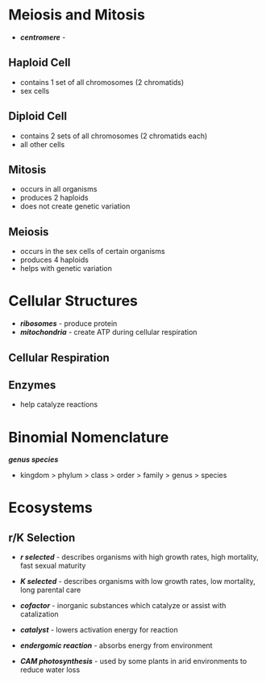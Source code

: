 Meiosis and Mitosis
===================
- __*centromere*__ - 

Haploid Cell
------------
- contains 1 set of all chromosomes (2 chromatids)
- sex cells

Diploid Cell
------------
- contains 2 sets of all chromosomes (2 chromatids each)
- all other cells

Mitosis
-------
- occurs in all organisms
- produces 2 haploids
- does not create genetic variation

Meiosis
-------
- occurs in the sex cells of certain organisms
- produces 4 haploids
- helps with genetic variation

Cellular Structures
===================
- __*ribosomes*__ - produce protein
- __*mitochondria*__ - create ATP during cellular respiration

Cellular Respiration
--------------------

Enzymes
-------
- help catalyze reactions


Binomial Nomenclature
=====================
__*genus species*__

 - kingdom > phylum > class > order > family > genus > species

Ecosystems
==========

r/K Selection
-------------
- __*r selected*__ - describes organisms with high growth rates, high mortality, fast sexual maturity
- __*K selected*__ - describes organisms with low growth rates, low mortality, long parental care


- __*cofactor*__ - inorganic substances which catalyze or assist with catalization

- __*catalyst*__ - lowers activation energy for reaction
- __*endergomic reaction*__ - absorbs energy from environment
- __*CAM photosynthesis*__ - used by some plants in arid environments to reduce water loss
